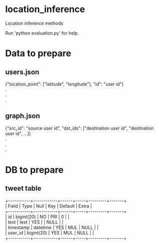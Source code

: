 location_inference
==================

Location inference methods

Run 'python evaluation.py' for help.

# Data to prepare

## users.json

{"location_point": ["latitude", "longitude"], "id": "user id"}  
.  
.  
.  

## graph.json

{"src_id": "source user id", "dst_ids": ["destination user id", "destination user id", ...]}  
.  
.  
.  

# DB to prepare

## tweet table  
+-----------+------------+------+-----+---------+-------+  
| Field     | Type       | Null | Key | Default | Extra |  
+-----------+------------+------+-----+---------+-------+  
| id        | bigint(20) | NO   | PRI | 0       |       |  
| text      | text       | YES  |     | NULL    |       |  
| timestamp | datetime   | YES  | MUL | NULL    |       |  
| user_id   | bigint(20) | YES  | MUL | NULL    |       |  
+-----------+------------+------+-----+---------+-------+  


